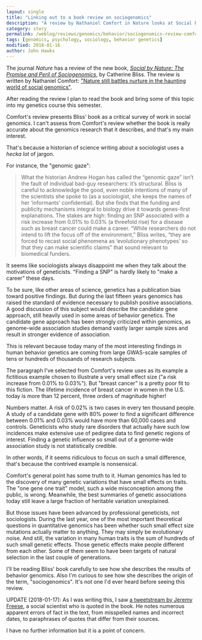 ```yaml
---
layout: single
title: "Linking out to a book review on sociogenomics"
description: "A review by Nathaniel Comfort in Nature looks at Social by Nature by Catherine Bliss."
category: story
permalink: /weblog/reviews/genomics/behavior/sociogenomics-review-comfort-bliss-2018.html
tags: [genomics, psychology, sociology, behavior genetics]
modified: 2018-01-16
author: John Hawks
---
```


The journal <em>Nature</em> has a review of the new book, <a href="http://amzn.to/2DmfNF2"><em>Social by Nature: The Promise and Peril of Sociogenomics</em></a>, by Catherine Bliss. The review is written by Nathaniel Comfort: <a href="https://www.nature.com/articles/d41586-018-00578-5">"Nature still battles nurture in the haunting world of social genomics"</a>.

After reading the review I plan to read the book and bring some of this topic into my genetics course this semester.

Comfort's review presents Bliss' book as a critical survey of work in social genomics. I can't assess from Comfort's review whether the book is really accurate about the genomics research that it describes, and that's my main interest.

That's because a historian of science writing about a sociologist uses a <em>hecka lot</em> of jargon.

For instance, the "genomic gaze":

<blockquote>What the historian Andrew Hogan has called the “genomic gaze” isn’t the fault of individual bad-guy researchers: it’s structural. Bliss is careful to acknowledge the good, even noble intentions of many of the scientists she spoke to (as a sociologist, she keeps the names of her ‘informants’ confidential). But she finds that the funding and publicity mechanisms integral to biology drive it towards genes-first explanations. The stakes are high: finding an SNP associated with a risk increase from 0.01% to 0.03% (a threefold rise) for a disease such as breast cancer could make a career. “While researchers do not intend to lift the focus off of the environment,” Bliss writes, “they are forced to recast social phenomena as ‘evolutionary phenotypes’ so that they can make scientific claims” that sound relevant to biomedical funders.</blockquote>

It seems like sociologists always disappoint me when they talk about the motivations of geneticists. "Finding a SNP" is hardly likely to "make a career" these days.

To be sure, like other areas of science, genetics has a publication bias toward positive findings. But during the last fifteen years genomics has raised the standard of evidence necessary to publish positive associations. A good discussion of this subject would describe the candidate gene approach, still heavily used in some areas of behavior genetics. The candidate gene approach has been strongly criticized within genomics, as genome-wide association studies demand vastly larger sample sizes and result in stronger evidence of association.

This is relevant because today many of the most interesting findings in human behavior genetics are coming from large GWAS-scale samples of tens or hundreds of thousands of research subjects.

The paragraph I've selected from Comfort's review uses as its example a fictitious example chosen to illustrate a very small effect size ("a risk increase from 0.01% to 0.03%"). But "breast cancer" is a pretty poor fit to this fiction. The lifetime incidence of breast cancer in women in the U.S. today is more than 12 percent, three orders of magnitude higher!

Numbers matter. A risk of 0.02% is two cases in every ten thousand people. A study of a candidate gene with 80% power to find a significant difference between 0.01% and 0.03% would have more than 60,000 cases and controls. Geneticists who study rare disorders that actually have such low incidences make extensive use of pedigree data to find genetic regions of interest. Finding a genetic influence so small out of a genome-wide association study is not statistically credible.

In other words, if it seems ridiculous to focus on such a small difference, that's because the contrived example is nonsensical.

Comfort's general point has some truth to it. Human genomics has led to the discovery of many genetic variations that have small effects on traits. The "one gene one trait" model, such a wide misconception among the public, is wrong. Meanwhile, the best summaries of genetic associations today still leave a large fraction of heritable variation unexplained.

But those issues have been advanced by professional geneticists, not sociologists. During the last year, one of the most important theoretical questions in quantitative genomics has been whether such small effect size mutations actually matter to anything. They may simply be evolutionary noise. And still, the variation in many human traits is the sum of hundreds of such small genetic effects. Those genetic effects make people different from each other. Some of them seem to have been targets of natural selection in the last couple of generations.

I'll be reading Bliss' book carefully to see how she describes the results of behavior genomics. Also I'm curious to see how she describes the origin of the term, "sociogenomics". It's not one I'd ever heard before seeing this review.


UPDATE (2018-01-17): As I was writing this, I saw <a href="https://twitter.com/jeremyfreese/status/953370669978329088">a tweetstream by Jeremy Freese</a>, a social scientist who is quoted in the book. He notes numerous apparent errors of fact in the text, from misspelled names and incorrect dates, to paraphrases of quotes that differ from their sources.

I have no further information but it is a point of concern.



